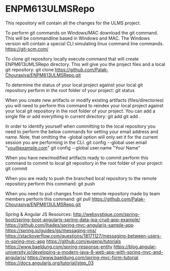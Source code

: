 # ENPM613ULMSRepo
This repository will contain all the changes for the ULMS project. 

To perform git commands on Windows/MAC download the git command. This will be commandline based in Windows and MAC. The Windows version will contain a special CLI simulating linux command line commands.
https://git-scm.com/

To clone git repository locally execute command that will create ENPM613UMLSRepo directory. This will give you the project files and a local git repository:
git clone https://github.com/Palak-Chourasiya/ENPM613ULMSRepo.git

To determine the status of your local project against your local git repository perform in the root folder of your project:
git status

When you create new artifacts or modify existing artifacts (files/directories) you will need to perform this command to reindex your local project against your local git repository in the root folder of your project.  You can add a single file or add everything in current directory:
git add <file>
git add .

In order to identify yourself when committing to the local repository you need to perform the below commands for setting your email address and name. Note, that omitting the -global option will only set it for the current session you are performing in the CLI.
git config --global user.email "you@example.com"
git config --global user.name "Your Name"

When you have new/modified artifacts ready to commit perform this command to commit to local git repository in the root folder of your project:
git commit 

When you are ready to push the branched local repository to the remote repository perform this command:
git push

When you need to pull changes from the remote repository made by team members perform this command:
git pull https://github.com/Palak-Chourasiya/ENPM613ULMSRepo.git


Spring & Angular JS Resources:
http://websystique.com/spring-boot/spring-boot-angularjs-spring-data-jpa-crud-app-example/
https://github.com/jhades/spring-mvc-angularjs-sample-app
https://spring.io/guides/gs/messaging-jms/
https://stackoverflow.com/questions/18171127/messaging-between-users-in-spring-mvc-app
https://github.com/eugenp/tutorials
https://www.baeldung.com/spring-response-entity
https://blog.angular-university.io/developing-a-modern-java-8-web-app-with-spring-mvc-and-angularjs/
https://www.baeldung.com/spring-mvc-form-tutorial
https://docs.angularjs.org/tutorial/step_03
